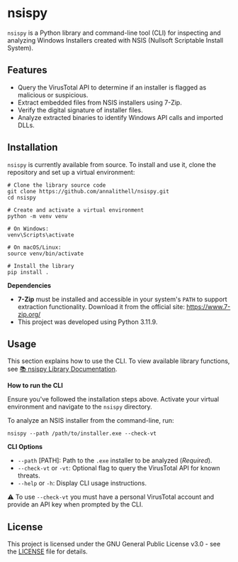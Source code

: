 # nsispy 

`nsispy` is a Python library and command-line tool (CLI) for inspecting and analyzing Windows Installers created with NSIS (Nullsoft Scriptable Install System). 

## Features
- Query the VirusTotal API to determine if an installer is flagged as malicious or suspicious.
- Extract embedded files from NSIS installers using 7-Zip.
- Verify the digital signature of installer files.
- Analyze extracted binaries to identify Windows API calls and imported DLLs.

## Installation

`nsispy` is currently available from source. To install and use it, clone the repository and set up a virtual environment:

```
# Clone the library source code
git clone https://github.com/annalithell/nsispy.git
cd nsispy

# Create and activate a virtual environment
python -m venv venv

# On Windows:
venv\Scripts\activate

# On macOS/Linux:
source venv/bin/activate

# Install the library
pip install .
```

**Dependencies**
- **7-Zip** must be installed and accessible in your system's `PATH` to support extraction functionality. Download it from the official site: https://www.7-zip.org/ 
- This project was developed using Python 3.11.9. 

## Usage

This section explains how to use the CLI. To view available library functions, see [📚 nsispy Library Documentation](docs/library.md). 

**How to run the CLI**

Ensure you've followed the installation steps above. Activate your virtual environment and navigate to the `nsispy` directory. 

To analyze an NSIS installer from the command-line, run:
   
`nsispy --path /path/to/installer.exe --check-vt`

**CLI Options**
- `--path` [PATH]: Path to the `.exe` installer to be analyzed (*Required*).
- `--check-vt` or `-vt`: Optional flag to query the VirusTotal API for known threats.
- `--help` or `-h`: Display CLI usage instructions.

⚠️ To use `--check-vt` you must have a personal VirusTotal account and provide an API key when prompted by the CLI.

## License
This project is licensed under the GNU General Public License v3.0 - see the [LICENSE](./LICENSE) file for details.
